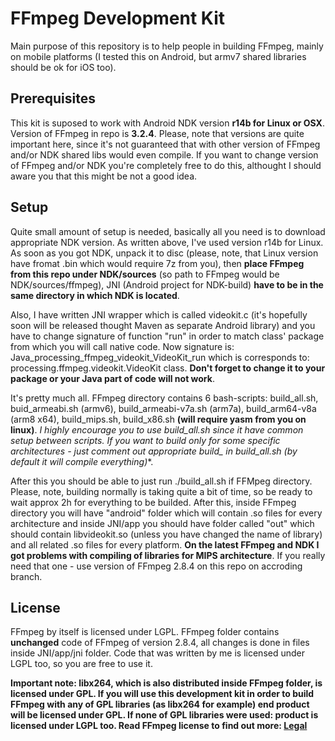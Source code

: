 # FFmpeg Development Kit
Main purpose of this repository is to help people in building FFmpeg, mainly on mobile platforms
(I tested this on Android, but armv7 shared libraries should be ok for iOS too).

## Prerequisites
This kit is suposed to work with Android NDK version **r14b for Linux or OSX**. Version of FFmpeg in repo is **3.2.4**. Please, note that 
versions are quite important here, since it's not guaranteed that with other version of FFmpeg and/or NDK shared libs 
would even compile. If you want to change version of FFmpeg and/or NDK you're completely free to do this, althought I should aware you 
that this might be not a good idea. 

## Setup
Quite small amount of setup is needed, basically all you need is to download appropriate NDK version. As written above, I've used 
version r14b for Linux.
As soon as you got NDK, unpack it to disc (please, note, that Linux version have fromat .bin which would require 7z from you), then 
**place FFmpeg from this repo under NDK/sources** (so path to FFmpeg would be NDK/sources/ffmpeg), JNI (Android project for NDK-build) 
**have to be in the same directory in which NDK is located**. 

Also, I have written JNI wrapper which is called videokit.c (it's hopefully soon will be released thought Maven
as separate Android library) and you have to change signature of function "run" in order to match class' package from 
which you will call native code. Now signature is: Java_processing_ffmpeg_videokit_VideoKit_run which is corresponds to: 
processing.ffmpeg.videokit.VideoKit class. **Don't forget to change it to your package or your Java part of code will not work**.

It's pretty much all. FFmpeg directory contains 6 bash-scripts: build_all.sh, buid_armeabi.sh (armv6), build_armeabi-v7a.sh (arm7a), 
build_arm64-v8a (arm8 x64), build_mips.sh, build_x86.sh **(will require yasm from you on linux)**. 
**I highly encourage you to use build_all.sh since it have common setup 
between scripts. If you want to build only for some specific architectures - just comment out appropriate build_* in build_all.sh
(by default it will compile everything)**.

After this you should be able to just run ./build_all.sh if FFMpeg directory. Please, note, building normally is taking quite a 
bit of time, so be ready to wait approx 2h for everything to be builded. After this, inside FFmpeg directory you will have 
"android" folder which will contain .so files for every architecture and inside JNI/app you should have folder called "out" 
which should contain libvideokit.so (unless you have changed the name of library) and all related .so files for every platform. 
**On the latest FFmpeg and NDK I got problems with compiling of libraries for MIPS architecture**. If you really need that one - use version of FFmpeg 2.8.4 on this repo on accroding branch.

## License
FFmpeg by itself is licensed under LGPL. FFmpeg folder contains **unchanged** code of FFmpeg of version 2.8.4, all changes 
is done in files inside JNI/app/jni folder. Code that was written by me is licensed under LGPL too, so you are free to use it.

**Important note: libx264, which is also distributed inside FFmpeg folder, is licensed under GPL. If you will use this development 
kit in order to build FFmpeg with any of GPL libraries (as libx264 for example) end product will be licensed under GPL. 
If none of GPL libraries were used: product is licensed under LGPL too. Read FFmpeg license to find out more: 
[Legal](https://ffmpeg.org/legal.html)**
